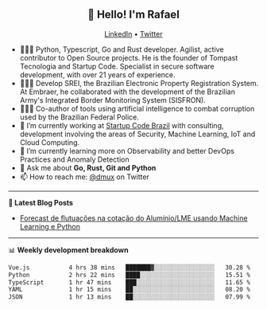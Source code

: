 <h2 align="center">👋 Hello! I'm Rafael</h2>
<p align="center">
  <a href="https://www.linkedin.com/in/rafaelsales">LinkedIn</a> •
  <a href="https://twitter.com/dmux">Twitter</a>
</p>


- 👨🏻‍💻 Python, Typescript, Go and Rust developer. Agilist, active contributor to Open Source projects. He is the founder of Tompast Tecnologia and Startup Code. Specialist in secure software development, with over 21 years of experience.
- 👨🏻‍💻 Develop SREI, the Brazilian Electronic Property Registration System. At Embraer, he collaborated with the development of the Brazilian Army's Integrated Border Monitoring System (SISFRON).
- 👨🏻‍💻 Co-author of tools using artificial intelligence to combat corruption used by the Brazilian Federal Police. 
- 🔭 I’m currently working at [Startup Code Brazil](https://www.startupcode.com.br) with consulting, development involving the areas of Security, Machine Learning, IoT and Cloud Computing.
- 🌱 I’m currently learning more on Observability and better DevOps Practices and Anomaly Detection
- 💬 Ask me about **Go, Rust, Git and Python**
- 📫 How to reach me: [@dmux](https://twitter.com/dmux) on Twitter

-------

**📝 Latest Blog Posts**

<!-- BLOG-POST-LIST:START -->
- [Forecast de flutuações na cotação do Alumínio/LME usando Machine Learning e Python](https://www.linkedin.com/pulse/forecast-de-flutua%C3%A7%C3%B5es-na-cota%C3%A7%C3%A3o-do-alum%C3%ADniolme-usando-rafael-sales)
<!-- BLOG-POST-LIST:END -->

-------

📊 **Weekly development breakdown**
<!--START_SECTION:waka-->

```txt
Vue.js           4 hrs 38 mins   ███████▓░░░░░░░░░░░░░░░░░   30.28 %
Python           2 hrs 22 mins   ████░░░░░░░░░░░░░░░░░░░░░   15.51 %
TypeScript       1 hr 47 mins    ███░░░░░░░░░░░░░░░░░░░░░░   11.65 %
YAML             1 hr 15 mins    ██░░░░░░░░░░░░░░░░░░░░░░░   08.20 %
JSON             1 hr 13 mins    ██░░░░░░░░░░░░░░░░░░░░░░░   07.99 %
```

<!--END_SECTION:waka-->
